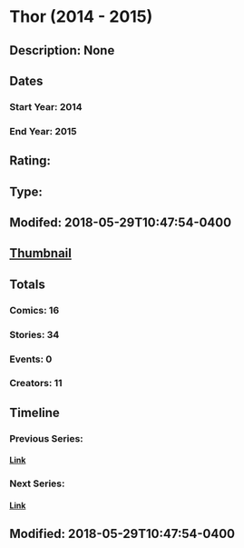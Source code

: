 # Thor (2014 - 2015)
## Description: None
## Dates
### Start Year: 2014
### End Year: 2015
## Rating: 
## Type: 
## Modifed: 2018-05-29T10:47:54-0400
## [Thumbnail](http://i.annihil.us/u/prod/marvel/i/mg/2/40/559bfda6d4bba.jpg)
## Totals
### Comics: 16
### Stories: 34
### Events: 0
### Creators: 11
## Timeline
### Previous Series: 
#### [Link]()
### Next Series: 
#### [Link]()
## Modified: 2018-05-29T10:47:54-0400